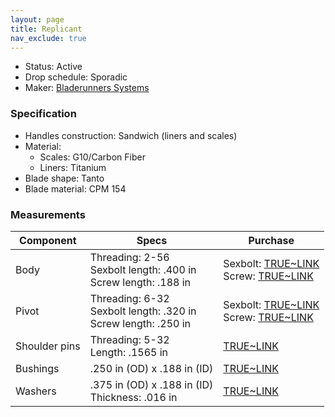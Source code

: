 ```yaml
---
layout: page
title: Replicant
nav_exclude: true
---
```


- Status: Active
- Drop schedule: Sporadic
- Maker: [Bladerunners Systems](/pages/balisongs/brs/maker.html)

### Specification
- Handles construction: Sandwich (liners and scales)
- Material:
    - Scales: G10/Carbon Fiber
    - Liners: Titanium
- Blade shape: Tanto
- Blade material: CPM 154


### Measurements

| Component     | Specs                                                                                                                                                 | Purchase                                                                                                                                                                                                                   |
|---------------|-------------------------------------------------------------------------------------------------------------------------------------------------------|----------------------------------------------------------------------------------------------------------------------------------------------------------------------------------------------------------------------------|
| Body          | Threading: 2-56<br>Sexbolt length: .400 in<br>Screw length: .188 in                                                                                      | Sexbolt: [TRUE~LINK](https://thetruelink.com/products/1-8-x-2-56-tpi-stainless-sex-bolt-gray-finish-416-stainless)<br>Screw: [TRUE~LINK](https://thetruelink.com/products/button-head-torx-screw-2-56-pitch)             |
| Pivot         | Threading: 6-32<br>Sexbolt length: .320 in<br>Screw length: .250 in                                                                                      | Sexbolt: [TRUE~LINK](https://thetruelink.com/products/3-16-sex-bolt-gray-finish)<br>Screw: [TRUE~LINK](https://thetruelink.com/products/button-head-torx-screw-6-32-pitch)                                               |
| Shoulder pins | Threading: 5-32<br>Length: .1565 in                                                                                                                   | [TRUE~LINK](https://thetruelink.com/products/5-32-shoulder-pin)                                                                                                                                                           |
| Bushings      | .250 in (OD) x .188 in (ID)                                                                                                                           | [TRUE~LINK](https://thetruelink.com/products/250-od-x-188-id-bushing-xp)                                                                                                                                                  |
| Washers       | .375 in (OD) x .188 in (ID)<br>Thickness: .016 in                                                                                                     | [TRUE~LINK](https://thetruelink.com/products/375-x-188-phosphorus-bronze-washers)                                                                                                                                         |
